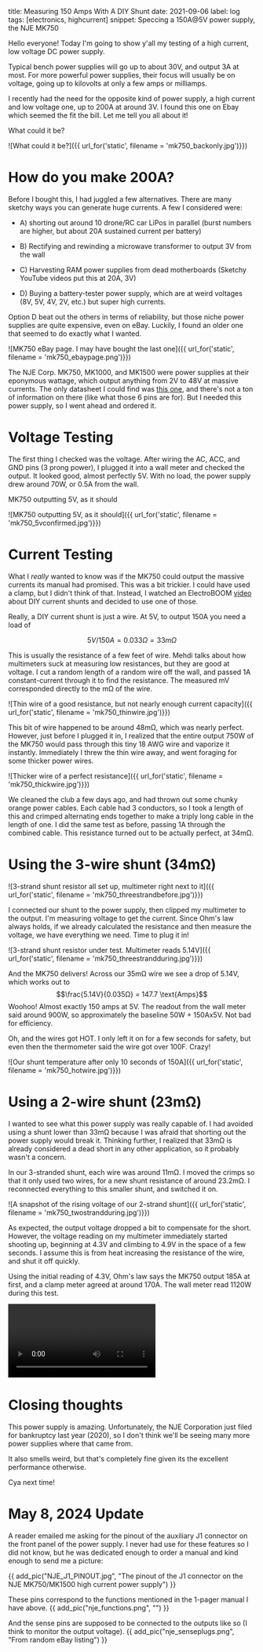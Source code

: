 title: Measuring 150 Amps With A DIY Shunt
date: 2021-09-06
label: log
tags: [electronics, highcurrent]
snippet: Speccing a 150A@5V power supply, the NJE MK750

Hello everyone! Today I'm going to show y'all my testing of a high current, low voltage DC power supply.

Typical bench power supplies will go up to about 30V, and output 3A at most. For more powerful power supplies, their focus will usually be on voltage, going up to kilovolts at only a few amps or milliamps. 

I recently had the need for the opposite kind of power supply, a high current and low voltage one, up to 200A at around 3V. I found this one on Ebay which seemed the fit the bill. Let me tell you all about it!

<p class="caption">What could it be?</p>
![What could it be?]({{ url_for('static', filename = 'mk750_backonly.jpg')}})

# How do you make 200A?
Before I bought this, I had juggled a few alternatives. There are many sketchy ways you can generate huge currents. A few I considered were: 

 - A) shorting out around 10 drone/RC car LiPos in parallel (burst numbers are higher, but about 20A sustained current per battery)

 - B) Rectifying and rewinding a microwave transformer to output 3V from the wall

 - C) Harvesting RAM power supplies from dead motherboards (Sketchy YouTube videos put this at 20A, 3V)

 - D) Buying a battery-tester power supply, which are at weird voltages (8V, 5V, 4V, 2V, etc.) but super high currents.

Option D beat out the others in terms of reliability, but those niche power supplies are quite expensive, even on eBay. Luckily, I found an older one that seemed to do exactly what I wanted. 

<p class="MK750 eBay page. I may have bought the last one"></p>
![MK750 eBay page. I may have bought the last one]({{ url_for('static', filename = 'mk750_ebaypage.png')}})


The NJE Corp. MK750, MK1000, and MK1500 were power supplies at their eponymous wattage, which output anything from 2V to 48V at massive currents. The only datasheet I could find was <a href="{{ url_for('static', filename = 'mk750_datasheet.pdf')}}" target="_blank">this one</a>, and there's not a ton of information on there (like what those 6 pins are for). But I needed this power supply, so I went ahead and ordered it. 

# Voltage Testing
The first thing I checked was the voltage. After wiring the AC, ACC, and GND pins (3 prong power), I plugged it into a wall meter and checked the output. It looked good, almost perfectly 5V. With no load, the power supply drew around 70W, or 0.5A from the wall. 

<p class="caption">MK750 outputting 5V, as it should</p>
![MK750 outputting 5V, as it should]({{ url_for('static', filename = 'mk750_5vconfirmed.jpg')}})

# Current Testing
What I *really* wanted to know was if the MK750 could output the massive currents its manual had promised. This was a bit trickier. I could have used a clamp, but I didn't think of that. Instead, I watched an ElectroBOOM [video](https://www.youtube.com/watch?v=j4u8fl31sgQ) about DIY current shunts and decided to use one of those.

Really, a DIY current shunt is just a wire. At 5V, to output 150A you need a load of 

$$ 5V/150A = 0.033Ω = 33mΩ $$

This is usually the resistance of a few feet of wire. Mehdi talks about how multimeters suck at measuring low resistances, but they are good at voltage. I cut a random length of a random wire off the wall, and passed 1A constant-current through it to find the resistance. The measured mV corresponded directly to the mΩ of the wire. 

<p class="Thin wire of a good resistance, but not nearly enough current capacity"></p>
![Thin wire of a good resistance, but not nearly enough current capacity]({{ url_for('static', filename = 'mk750_thinwire.jpg')}})

This bit of wire happened to be around 48mΩ, which was nearly perfect. However, just before I plugged it in, I realized that the entire output 750W of the MK750 would pass through this tiny 18 AWG  wire and vaporize it instantly. Immediately I threw the thin wire away, and went foraging for some thicker power wires. 

<p class="Thicker wire of a perfect resistance"></p>
![Thicker wire of a perfect resistance]({{ url_for('static', filename = 'mk750_thickwire.jpg')}})

We cleaned the club a few days ago, and had thrown out some chunky orange power cables. Each cable had 3 conductors, so I took a length of this and crimped alternating ends together to make a triply long cable in the length of one. I did the same test as before, passing 1A through the combined cable. This resistance turned out to be actually perfect, at 34mΩ. 


# Using the 3-wire shunt (34mΩ)
<p class="3-strand shunt resistor all set up, multimeter right next to it"></p>
![3-strand shunt resistor all set up, multimeter right next to it]({{ url_for('static', filename = 'mk750_threestrandbefore.jpg')}})

I connected our shunt to the power supply, then clipped my multimeter to the output. I'm measuring voltage to get the current. Since Ohm's law always holds, if we already calculated the resistance and then measure the voltage, we have everything we need. Time to plug it in!

<p class="3-strand shunt resistor under test. Multimeter reads 5.14V"></p>
![3-strand shunt resistor under test. Multimeter reads 5.14V]({{ url_for('static', filename = 'mk750_threestrandduring.jpg')}})

And the MK750 delivers! Across our 35mΩ wire we see a drop of 5.14V, which works out to
$$\frac{5.14V}{0.035Ω} = 147.7 \text{Amps}$$
Woohoo! Almost exactly 150 amps at 5V. The readout from the wall meter said around 900W, so approximately the baseline 50W + 150Ax5V. Not bad for efficiency.

Oh, and the wires got HOT. I only left it on for a few seconds for safety, but even then the thermometer said the wire got over 100F. Crazy!

<p class="Our shunt temperature after only 10 seconds of 150A"></p>
![Our shunt temperature after only 10 seconds of 150A]({{ url_for('static', filename = 'mk750_hotwire.jpg')}})

# Using a 2-wire shunt (23mΩ)
I wanted to see what this power supply was really capable of. I had avoided using a shunt lower than 33mΩ because I was afraid that shorting out the power supply would break it. Thinking further, I realized that 33mΩ is already considered a dead short in any other application, so it probably wasn't a concern. 

In our 3-stranded shunt, each wire was around 11mΩ. I moved the crimps so that it only used two wires, for a new shunt resistance of around 23.2mΩ. I reconnected everything to this smaller shunt, and switched it on. 

<p class="A snapshot of the rising voltage of our 2-strand shunt"></p>
![A snapshot of the rising voltage of our 2-strand shunt]({{ url_for('static', filename = 'mk750_twostrandduring.jpg')}})

As expected, the output voltage dropped a bit to compensate for the short. However, the voltage reading on my multimeter immediately started shooting up, beginning at 4.3V and climbing to 4.9V in the space of a few seconds. I assume this is from heat increasing the resistance of the wire, and shut it off quickly. 

Using the initial reading of 4.3V, Ohm's law says the MK750 output 185A at first, and a clamp meter agreed at around 170A. The wall meter read 1120W during this test.

<video src="{{ url_for('static', filename = 'mk750_vid3.mov')}}" controls></video>


# Closing thoughts
This power supply is amazing. Unfortunately, the NJE Corporation just filed for bankruptcy last year (2020), so I don't think we'll be seeing many more power supplies where that came from. 

It also smells weird, but that's completely fine given its the excellent performance otherwise. 

Cya next time!

# May 8, 2024 Update
A reader emailed me asking for the pinout of the auxiliary J1 connector on the front panel of the power supply. I never had use for these features so I did not know, but he was dedicated enough to order a manual and kind enough to send me a picture:

{{ add_pic("NJE_J1_PINOUT.jpg", "The pinout of the J1 connector on the NJE MK750/MK1500 high current power supply") }}

These pins correspond to the functions mentioned in the 1-pager manual I have above.
{{ add_pic("nje_functions.png", "") }}

And the sense pins are supposed to be connected to the outputs like so (I think to monitor the output voltage).
{{ add_pic("nje_senseplugs.png", "From random eBay listing") }}